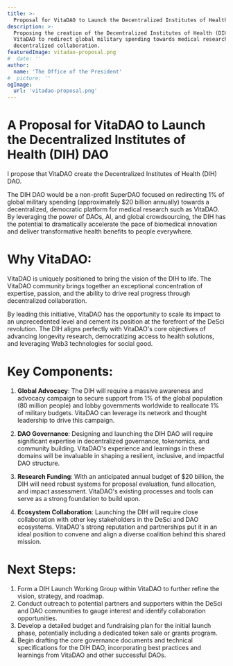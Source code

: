```yaml
---
title: >-
  Proposal for VitaDAO to Launch the Decentralized Institutes of Health (DIH)
description: >-
  Proposing the creation of the Decentralized Institutes of Health (DIH) DAO by
  VitaDAO to redirect global military spending towards medical research through
  decentralized collaboration.
featuredImage: vitadao-proposal.png
#  date: ''
author:
  name: 'The Office of the President'
#  picture: ''
ogImage:
  url: 'vitadao-proposal.png'
---
```

# A Proposal for VitaDAO to Launch the Decentralized Institutes of Health (DIH) DAO

I propose that VitaDAO create the Decentralized Institutes of Health (DIH) DAO.

The DIH DAO would be a non-profit SuperDAO focused on redirecting 1% of global military spending (approximately $20 billion annually) towards a decentralized, democratic platform for medical research such as VitaDAO. By leveraging the power of DAOs, AI, and global crowdsourcing, the DIH has the potential to dramatically accelerate the pace of biomedical innovation and deliver transformative health benefits to people everywhere.

# Why VitaDAO:
VitaDAO is uniquely positioned to bring the vision of the DIH to life. The VitaDAO community brings together an exceptional concentration of expertise, passion, and the ability to drive real progress through decentralized collaboration.

By leading this initiative, VitaDAO has the opportunity to scale its impact to an unprecedented level and cement its position at the forefront of the DeSci revolution. The DIH aligns perfectly with VitaDAO's core objectives of advancing longevity research, democratizing access to health solutions, and leveraging Web3 technologies for social good.

# Key Components:
1. **Global Advocacy**: The DIH will require a massive awareness and advocacy campaign to secure support from 1% of the global population (80 million people) and lobby governments worldwide to reallocate 1% of military budgets. VitaDAO can leverage its network and thought leadership to drive this campaign.

2. **DAO Governance**: Designing and launching the DIH DAO will require significant expertise in decentralized governance, tokenomics, and community building. VitaDAO's experience and learnings in these domains will be invaluable in shaping a resilient, inclusive, and impactful DAO structure.

3. **Research Funding**: With an anticipated annual budget of $20 billion, the DIH will need robust systems for proposal evaluation, fund allocation, and impact assessment. VitaDAO's existing processes and tools can serve as a strong foundation to build upon.

4. **Ecosystem Collaboration**: Launching the DIH will require close collaboration with other key stakeholders in the DeSci and DAO ecosystems. VitaDAO's strong reputation and partnerships put it in an ideal position to convene and align a diverse coalition behind this shared mission.

# Next Steps:

1. Form a DIH Launch Working Group within VitaDAO to further refine the vision, strategy, and roadmap.
2. Conduct outreach to potential partners and supporters within the DeSci and DAO communities to gauge interest and identify collaboration opportunities.
3. Develop a detailed budget and fundraising plan for the initial launch phase, potentially including a dedicated token sale or grants program.
4. Begin drafting the core governance documents and technical specifications for the DIH DAO, incorporating best practices and learnings from VitaDAO and other successful DAOs.

